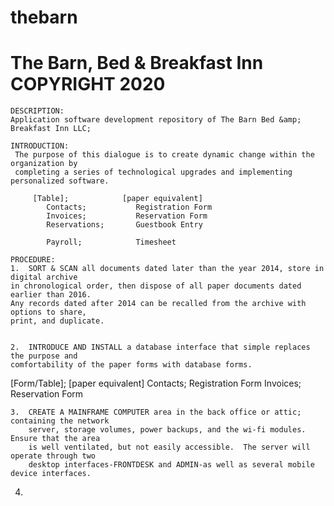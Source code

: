 # thebarn 
# The Barn, Bed & Breakfast Inn COPYRIGHT 2020

    DESCRIPTION:
    Application software development repository of The Barn Bed &amp; Breakfast Inn LLC;

    INTRODUCTION:
     The purpose of this dialogue is to create dynamic change within the organization by 
     completing a series of technological upgrades and implementing personalized software.
    
         [Table];            [paper equivalent] 
            Contacts;           Registration Form
            Invoices;           Reservation Form 
            Reservations;       Guestbook Entry
            
            Payroll;            Timesheet

    PROCEDURE:
    1.  SORT & SCAN all documents dated later than the year 2014, store in digital archive
    in chronological order, then dispose of all paper documents dated earlier than 2016.  
    Any records dated after 2014 can be recalled from the archive with options to share, 
    print, and duplicate.  


    2.  INTRODUCE AND INSTALL a database interface that simple replaces the purpose and 
    comfortability of the paper forms with database forms.  

[Form/Table];  [paper equivalent] 
Contacts; Registration Form
Invoices;  Reservation Form 



    3.  CREATE A MAINFRAME COMPUTER area in the back office or attic; containing the network
        server, storage volumes, power backups, and the wi-fi modules.  Ensure that the area
        is well ventilated, but not easily accessible.  The server will operate through two
        desktop interfaces-FRONTDESK and ADMIN-as well as several mobile device interfaces.  


4.   
